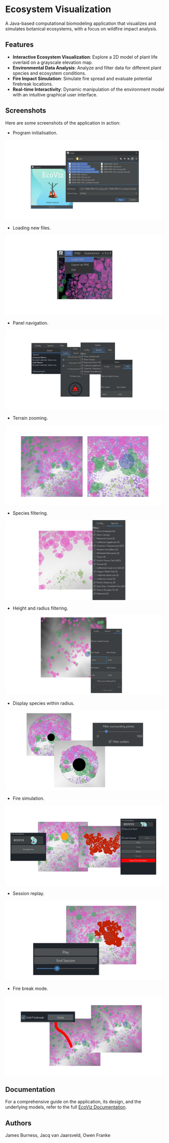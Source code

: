 # Ecosystem Visualization

A Java-based computational biomodeling application that visualizes and simulates botanical ecosystems, with a focus on wildfire impact analysis.

## Features

- **Interactive Ecosystem Visualization**: Explore a 2D model of plant life overlaid on a grayscale elevation map.
- **Environmental Data Analysis**: Analyze and filter data for different plant species and ecosystem conditions.
- **Fire Impact Simulation**: Simulate fire spread and evaluate potential firebreak locations.
- **Real-time Interactivity**: Dynamic manipulation of the environment model with an intuitive graphical user interface.

## Screenshots

Here are some screenshots of the application in action:

- Program initialisation.

![program-initialisation](screenshots/1-program-initialisation.png)

- Loading new files.

![loading-new-files](screenshots/2-loading-new-files.png)

- Panel navigation.

![panel-navigation](screenshots/3-panel-navigation.png)

- Terrain zooming.

![terrain-zooming](screenshots/4-terrain-zooming.png)

- Species filtering.

![species-filtering](screenshots/5-species-filtering.png)

- Height and radius filtering.

![height-and-radius-filtering](screenshots/6-height-and-radius-filtering.png)

- Display species within radius.

![display-within-radius](screenshots/7-display-within-radius.png)

- Fire simulation.

![fire-simulation](screenshots/8-fire-simulation.png)

- Session replay.

![session-replay](screenshots/9-session-replay.png)

- Fire break mode.

![fire-break-mode](screenshots/10-fire-break-mode.png)

## Documentation

For a comprehensive guide on the application, its design, and the underlying models, refer to the full [EcoViz Documentation](EcoViz.pdf).

## Authors

James Burness, Jacq van Jaarsveld, Owen Franke
